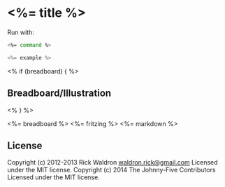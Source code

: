 # <%= title %>

Run with:
```bash
<%= command %>
```


```javascript
<%= example %>
```

<% if (breadboard) { %>
## Breadboard/Illustration
<% } %>

<%= breadboard %>
<%= fritzing %>
<%= markdown %>



## License
Copyright (c) 2012-2013 Rick Waldron <waldron.rick@gmail.com>
Licensed under the MIT license.
Copyright (c) 2014 The Johnny-Five Contributors
Licensed under the MIT license.
